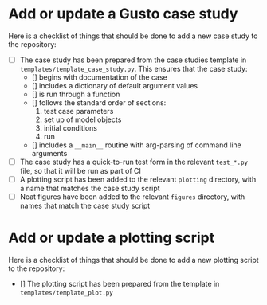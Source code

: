 # Add or update a Gusto case study
Here is a checklist of things that should be done to add a new case study to
the repository:
- [ ] The case study has been prepared from the case studies template in `templates/template_case_study.py`. This ensures that the case study:
  - [] begins with documentation of the case
  - [] includes a dictionary of default argument values
  - [] is run through a function
  - [] follows the standard order of sections:
    1. test case parameters
    2. set up of model objects
    3. initial conditions
    4. run
  - [] includes a `__main__` routine with arg-parsing of command line arguments
- [ ] The case study has a quick-to-run test form in the relevant `test_*.py` file, so that it will be run as part of CI
- [ ] A plotting script has been added to the relevant `plotting` directory, with a name that matches the case study script
- [ ] Neat figures have been added to the relevant `figures` directory, with names that match the case study script

# Add or update a plotting script
Here is a checklist of things that should be done to add a new plotting script to the repository:
- [] The plotting script has been prepared from the template in `templates/template_plot.py`

<!--
Here is a comment that can include verbose instructions that will not
appear in the template
-->
